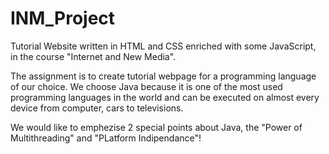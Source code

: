 # INM_Project
Tutorial Website written in HTML and CSS enriched with some JavaScript, in the course "Internet and New Media".

The assignment is to create tutorial webpage for a programming language of our choice. We choose Java because it is one of the most used programming languages in the world and can be executed on almost every device from computer, cars to televisions.

We would like to emphezise 2 special points about Java, the "Power of Multithreading" and "PLatform Indipendance"!
